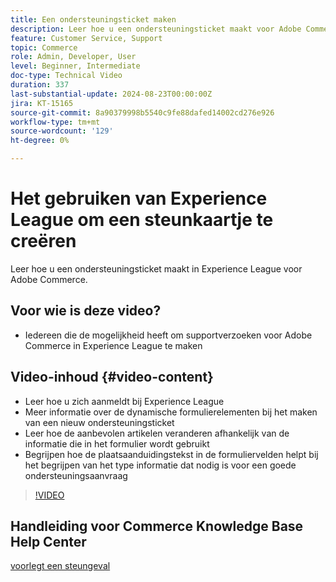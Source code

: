 ```yaml
---
title: Een ondersteuningsticket maken
description: Leer hoe u een ondersteuningsticket maakt voor Adobe Commerce in Experience League
feature: Customer Service, Support
topic: Commerce
role: Admin, Developer, User
level: Beginner, Intermediate
doc-type: Technical Video
duration: 337
last-substantial-update: 2024-08-23T00:00:00Z
jira: KT-15165
source-git-commit: 8a90379998b5540c9fe88dafed14002cd276e926
workflow-type: tm+mt
source-wordcount: '129'
ht-degree: 0%

---
```



# Het gebruiken van Experience League om een steunkaartje te creëren

Leer hoe u een ondersteuningsticket maakt in Experience League voor Adobe Commerce.

## Voor wie is deze video?

* Iedereen die de mogelijkheid heeft om supportverzoeken voor Adobe Commerce in Experience League te maken

## Video-inhoud {#video-content}

* Leer hoe u zich aanmeldt bij Experience League
* Meer informatie over de dynamische formulierelementen bij het maken van een nieuw ondersteuningsticket
* Leer hoe de aanbevolen artikelen veranderen afhankelijk van de informatie die in het formulier wordt gebruikt
* Begrijpen hoe de plaatsaanduidingstekst in de formuliervelden helpt bij het begrijpen van het type informatie dat nodig is voor een goede ondersteuningsaanvraag

>[!VIDEO](https://video.tv.adobe.com/v/3449559?learn=on&captions=dut)

## Handleiding voor Commerce Knowledge Base Help Center

[ voorlegt een steungeval ](https://experienceleague.adobe.com/nl/docs/commerce-knowledge-base/kb/help-center-guide/magento-help-center-user-guide#support-case)
